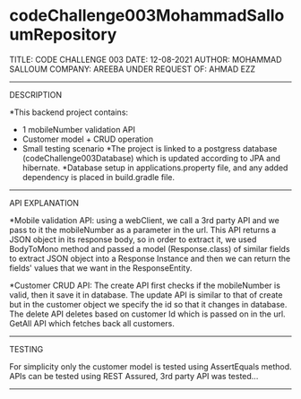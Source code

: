 # codeChallenge003MohammadSalloumRepository
TITLE: CODE CHALLENGE 003
DATE: 12-08-2021 
AUTHOR: MOHAMMAD SALLOUM
COMPANY: AREEBA 
UNDER REQUEST OF: AHMAD EZZ
************************************************************************************
DESCRIPTION

*This backend project contains:
- 1 mobileNumber validation API
- Customer model + CRUD operation
- Small testing scenario
*The project is linked to a postgress database (codeChallenge003Database) which is updated according to JPA and hibernate.
*Database setup in applications.property file, and any added dependency is placed in build.gradle file.
************************************************************************************
API EXPLANATION

*Mobile validation API:
using a webClient, we call a 3rd party API and we pass to it the mobileNumber as a parameter in the url. This API returns a JSON object
in its response body, so in order to extract it, we used BodyToMono method and passed a model (Response.class) of similar fields to extract
JSON object into a Response Instance and then we can return the fields' values that we want in the ResponseEntity.

*Customer CRUD API:
The create API first checks if the mobileNumber is valid, then it save it in database.
The update API is similar to that of create but in the customer object we specify the id so that it changes in database.
The delete API deletes based on customer Id which is passed on in the url.
GetAll API which fetches back all customers.
************************************************************************************
TESTING

For simplicity only the customer model is tested using AssertEquals method.
APIs can be tested using REST Assured, 3rd party API was tested...
************************************************************************************
